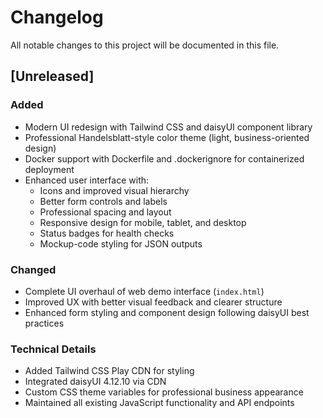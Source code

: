 # Changelog

All notable changes to this project will be documented in this file.

## [Unreleased]

### Added
- Modern UI redesign with Tailwind CSS and daisyUI component library
- Professional Handelsblatt-style color theme (light, business-oriented design)
- Docker support with Dockerfile and .dockerignore for containerized deployment
- Enhanced user interface with:
  - Icons and improved visual hierarchy
  - Better form controls and labels
  - Professional spacing and layout
  - Responsive design for mobile, tablet, and desktop
  - Status badges for health checks
  - Mockup-code styling for JSON outputs

### Changed
- Complete UI overhaul of web demo interface (`index.html`)
- Improved UX with better visual feedback and clearer structure
- Enhanced form styling and component design following daisyUI best practices

### Technical Details
- Added Tailwind CSS Play CDN for styling
- Integrated daisyUI 4.12.10 via CDN
- Custom CSS theme variables for professional business appearance
- Maintained all existing JavaScript functionality and API endpoints


